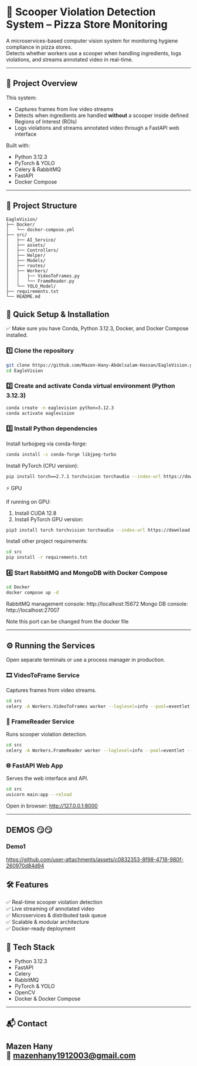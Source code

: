 # 🍕 Scooper Violation Detection System – Pizza Store Monitoring

A microservices-based computer vision system for monitoring hygiene compliance in pizza stores.  
Detects whether workers use a scooper when handling ingredients, logs violations, and streams annotated video in real-time.

---

## 📌 Project Overview

This system:
- Captures frames from live video streams
- Detects when ingredients are handled **without** a scooper inside defined Regions of Interest (ROIs)
- Logs violations and streams annotated video through a FastAPI web interface

Built with:
- Python 3.12.3
- PyTorch & YOLO
- Celery & RabbitMQ
- FastAPI
- Docker Compose

---

## 📂 Project Structure

```plaintext
EagleVision/
├── Docker/
│   └── docker-compose.yml
├── src/
│   ├── AI_Service/
│   ├── assets/
│   ├── Controllers/
│   ├── Helper/
│   ├── Models/
│   ├── routes/
│   ├── Workers/
│   │   ├── VideoToFrames.py
│   │   └── FrameReader.py
│   └── YOLO_Model/
├── requirements.txt
└── README.md
```

## 🚀 Quick Setup & Installation

✅ Make sure you have Conda, Python 3.12.3, Docker, and Docker Compose installed.

### 1️⃣ Clone the repository

```bash
git clone https://github.com/Mazen-Hany-Abdelsalam-Hassan/EagleVision.git
cd EagleVision
```

### 2️⃣ Create and activate Conda virtual environment (Python 3.12.3)

```bash
conda create -n eaglevision python=3.12.3
conda activate eaglevision
```



### 3️⃣ Install Python dependencies


Install turbojpeg via conda-forge:
```bash
conda install -c conda-forge libjpeg-turbo
```

Install PyTorch (CPU version):

```bash
pip install torch==2.7.1 torchvision torchaudio --index-url https://download.pytorch.org/whl/cpu
```
 ⚡ GPU 

If running on GPU:

1. Install CUDA 12.8
2. Install PyTorch GPU version:

```bash
pip3 install torch torchvision torchaudio --index-url https://download.pytorch.org/whl/cu128
```

Install other project requirements:

```bash
cd src
pip install -r requirements.txt
```


### 4️⃣ Start RabbitMQ  and MongoDB with Docker Compose

```bash
cd Docker
docker compose up -d
```

RabbitMQ management console: http://localhost:15672
Mongo DB console: http://localhost:27007  

Note this port can be changed from the docker file

---

## ⚙️ Running the Services

Open separate terminals or use a process manager in production.

### 🎞 VideoToFrame Service
Captures frames from video streams.

```bash
cd src
celery -A Workers.VideoToFrames worker --loglevel=info --pool=eventlet --concurrency=2
```

### 🧠 FrameReader Service
Runs scooper violation detection.

```bash
cd src
celery -A Workers.FrameReader worker --loglevel=info --pool=eventlet --concurrency=2
```

### 🌐 FastAPI Web App
Serves the web interface and API.

```bash
cd src
uvicorn main:app --reload
```

Open in browser: http://127.0.0.1:8000

---

## DEMOS 😏😏
### Demo1
https://github.com/user-attachments/assets/c0832353-8f98-4718-980f-260970d84d94

## 🛠 Features

✅ Real-time scooper violation detection  
✅ Live streaming of annotated video  
✅ Microservices & distributed task queue  
✅ Scalable & modular architecture  
✅ Docker-ready deployment  


## 🧩 Tech Stack

- Python 3.12.3
- FastAPI
- Celery
- RabbitMQ
- PyTorch & YOLO
- OpenCV
- Docker & Docker Compose

---


## 📬 Contact

**Mazen Hany**  
📧 mazenhany1912003@gmail.com
---

